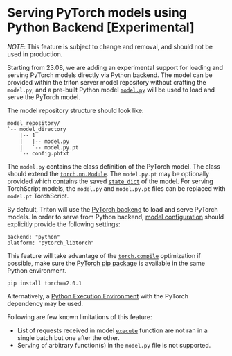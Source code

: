 <!--
# Copyright 2023, NVIDIA CORPORATION & AFFILIATES. All rights reserved.
#
# Redistribution and use in source and binary forms, with or without
# modification, are permitted provided that the following conditions
# are met:
#  * Redistributions of source code must retain the above copyright
#    notice, this list of conditions and the following disclaimer.
#  * Redistributions in binary form must reproduce the above copyright
#    notice, this list of conditions and the following disclaimer in the
#    documentation and/or other materials provided with the distribution.
#  * Neither the name of NVIDIA CORPORATION nor the names of its
#    contributors may be used to endorse or promote products derived
#    from this software without specific prior written permission.
#
# THIS SOFTWARE IS PROVIDED BY THE COPYRIGHT HOLDERS ``AS IS'' AND ANY
# EXPRESS OR IMPLIED WARRANTIES, INCLUDING, BUT NOT LIMITED TO, THE
# IMPLIED WARRANTIES OF MERCHANTABILITY AND FITNESS FOR A PARTICULAR
# PURPOSE ARE DISCLAIMED.  IN NO EVENT SHALL THE COPYRIGHT OWNER OR
# CONTRIBUTORS BE LIABLE FOR ANY DIRECT, INDIRECT, INCIDENTAL, SPECIAL,
# EXEMPLARY, OR CONSEQUENTIAL DAMAGES (INCLUDING, BUT NOT LIMITED TO,
# PROCUREMENT OF SUBSTITUTE GOODS OR SERVICES; LOSS OF USE, DATA, OR
# PROFITS; OR BUSINESS INTERRUPTION) HOWEVER CAUSED AND ON ANY THEORY
# OF LIABILITY, WHETHER IN CONTRACT, STRICT LIABILITY, OR TORT
# (INCLUDING NEGLIGENCE OR OTHERWISE) ARISING IN ANY WAY OUT OF THE USE
# OF THIS SOFTWARE, EVEN IF ADVISED OF THE POSSIBILITY OF SUCH DAMAGE.
-->

# Serving PyTorch models using Python Backend \[Experimental\]

*NOTE*: This feature is subject to change and removal, and should not
be used in production.

Starting from 23.08, we are adding an experimental support for loading and
serving PyTorch models directly via Python backend. The model can be provided
within the triton server model repository without crafting the `model.py`, and a
pre-built Python model [`model.py`](model.py) will be used to load and serve the
PyTorch model.

The model repository structure should look like:

```
model_repository/
`-- model_directory
    |-- 1
    |   |-- model.py
    |   `-- model.py.pt
    `-- config.pbtxt
```

The `model.py` contains the class definition of the PyTorch model. The class
should extend the
[`torch.nn.Module`](https://pytorch.org/docs/stable/generated/torch.nn.Module.html#torch.nn.Module).
The `model.py.pt` may be optionally provided which contains the saved
[`state_dict`](https://pytorch.org/tutorials/beginner/saving_loading_models.html#saving-loading-model-for-inference)
of the model. For serving TorchScript models, the `model.py` and `model.py.pt`
files can be replaced with `model.pt` TorchScript.

By default, Triton will use the
[PyTorch backend](https://github.com/triton-inference-server/pytorch_backend) to
load and serve PyTorch models. In order to serve from Python backend,
[model configuration](https://github.com/triton-inference-server/server/blob/main/docs/user_guide/model_configuration.md)
should explicitly provide the following settings:

```
backend: "python"
platform: "pytorch_libtorch"
```

This feature will take advantage of the
[`torch.compile`](https://pytorch.org/docs/stable/generated/torch.compile.html#torch-compile)
optimization if possible, make sure the
[PyTorch pip package](https://pypi.org/project/torch/2.0.1/) is available in the
same Python environment.

```
pip install torch==2.0.1
```
Alternatively, a
[Python Execution Environment](#using-custom-python-execution-environments)
with the PyTorch dependency may be used.

Following are few known limitations of this feature:
- List of requests received in model [`execute`](../../../../README.md#execute)
function are not ran in a single batch but one after the other.
- Serving of arbitrary function(s) in the `model.py` file is not supported.
